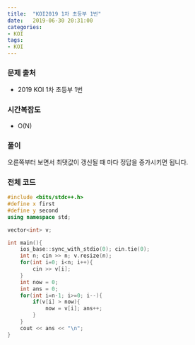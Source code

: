 ```yaml
---
title:  "KOI2019 1차 초등부 1번"
date:   2019-06-30 20:31:00
categories:
- KOI
tags:
- KOI
---
```


### 문제 출처
* 2019 KOI 1차 초등부 1번

### 시간복잡도
* O(N)

### 풀이
오른쪽부터 보면서 최댓값이 갱신될 때 마다 정답을 증가시키면 됩니다.

### 전체 코드
```cpp
#include <bits/stdc++.h>
#define x first
#define y second
using namespace std;

vector<int> v;

int main(){
	ios_base::sync_with_stdio(0); cin.tie(0);
	int n; cin >> n; v.resize(n);
	for(int i=0; i<n; i++){
		cin >> v[i];
	}
	int now = 0;
	int ans = 0;
	for(int i=n-1; i>=0; i--){
		if(v[i] > now){
			now = v[i]; ans++;
		}
	}
	cout << ans << "\n";
}
```
